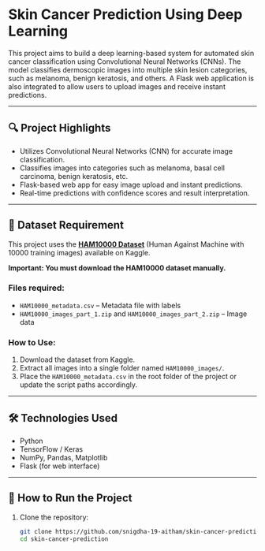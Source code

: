 # Skin Cancer Prediction Using Deep Learning

This project aims to build a deep learning-based system for automated skin cancer classification using Convolutional Neural Networks (CNNs). The model classifies dermoscopic images into multiple skin lesion categories, such as melanoma, benign keratosis, and others. A Flask web application is also integrated to allow users to upload images and receive instant predictions.

---

## 🔍 Project Highlights

- Utilizes Convolutional Neural Networks (CNN) for accurate image classification.
- Classifies images into categories such as melanoma, basal cell carcinoma, benign keratosis, etc.
- Flask-based web app for easy image upload and instant predictions.
- Real-time predictions with confidence scores and result interpretation.

---

## 📁 Dataset Requirement

This project uses the **[HAM10000 Dataset](https://www.kaggle.com/datasets/kmader/skin-cancer-mnist-ham10000)** (Human Against Machine with 10000 training images) available on Kaggle.

**Important: You must download the HAM10000 dataset manually.**

### Files required:

- `HAM10000_metadata.csv` – Metadata file with labels
- `HAM10000_images_part_1.zip` and `HAM10000_images_part_2.zip` – Image data

### How to Use:

1. Download the dataset from Kaggle.
2. Extract all images into a single folder named `HAM10000_images/`.
3. Place the `HAM10000_metadata.csv` in the root folder of the project or update the script paths accordingly.

---

## 🛠 Technologies Used

- Python
- TensorFlow / Keras
- NumPy, Pandas, Matplotlib
- Flask (for web interface)

---

## 🚀 How to Run the Project

1. Clone the repository:
   ```bash
   git clone https://github.com/snigdha-19-aitham/skin-cancer-prediction.git
   cd skin-cancer-prediction
